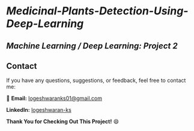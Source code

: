 # ***Medicinal-Plants-Detection-Using-Deep-Learning***
## ***Machine Learning / Deep Learning: Project 2***

## Contact
If you have any questions, suggestions, or feedback, feel free to contact me:

:email: **Email:** logeshwaranks01@gmail.com

**LinkedIn:** [logeshwaran-ks](https://www.linkedin.com/in/logeshwaran-ks/)

**Thank You for Checking Out This Project!**  :smile:
